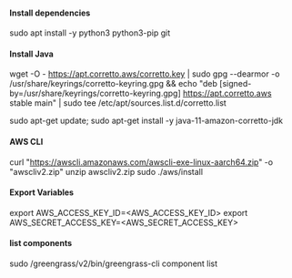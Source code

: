 #### Install dependencies
sudo apt install -y python3 python3-pip git

#### Install Java
wget -O - https://apt.corretto.aws/corretto.key | sudo gpg --dearmor -o /usr/share/keyrings/corretto-keyring.gpg && echo "deb [signed-by=/usr/share/keyrings/corretto-keyring.gpg] https://apt.corretto.aws stable main" | sudo tee /etc/apt/sources.list.d/corretto.list

sudo apt-get update; sudo apt-get install -y java-11-amazon-corretto-jdk

#### AWS CLI
curl "https://awscli.amazonaws.com/awscli-exe-linux-aarch64.zip" -o "awscliv2.zip"
unzip awscliv2.zip
sudo ./aws/install

#### Export Variables
export AWS_ACCESS_KEY_ID=<AWS_ACCESS_KEY_ID>
export AWS_SECRET_ACCESS_KEY=<AWS_SECRET_ACCESS_KEY>


#### list components
sudo /greengrass/v2/bin/greengrass-cli component list
